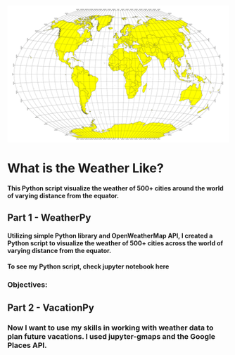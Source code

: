 ![](Images/equatorsign.png)
# What is the Weather Like?

#### This Python script visualize the weather of 500+ cities around the world of varying distance from the equator. 

## Part 1 - WeatherPy
#### Utilizing simple Python library and OpenWeatherMap API, I created a Python script to visualize the weather of 500+ cities across the world of varying distance from the equator. 

#### To see my Python script, check jupyter notebook here

### Objectives:

## Part 2 - VacationPy
### Now I want to use my skills in working with weather data to plan future vacations. I used jupyter-gmaps and the Google Places API.
